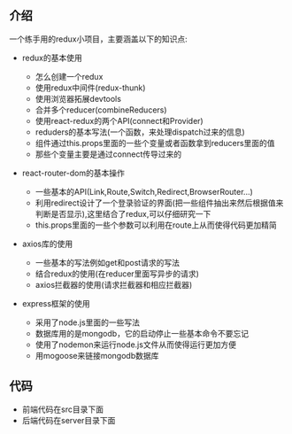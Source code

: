 ## 介绍
一个练手用的redux小项目，主要涵盖以下的知识点:

- redux的基本使用
  - 怎么创建一个redux
  - 使用redux中间件(redux-thunk)
  - 使用浏览器拓展devtools
  - 合并多个reducer(combineReducers)
  - 使用react-redux的两个API(connect和Provider)
  - reduders的基本写法(一个函数，来处理dispatch过来的信息)
  - 组件通过this.props里面的一些个变量或者函数拿到reducers里面的值
  - 那些个变量主要是通过connect传导过来的

- react-router-dom的基本操作
  - 一些基本的API(Link,Route,Switch,Redirect,BrowserRouter...)
  - 利用redirect设计了一个登录验证的界面(把一些组件抽出来然后根据值来判断是否显示),这里结合了redux,可以仔细研究一下
  - this.props里面的一些个参数可以利用在route上从而使得代码更加精简

- axios库的使用
  - 一些基本的写法例如get和post请求的写法
  - 结合redux的使用(在reducer里面写异步的请求)
  - axios拦截器的使用(请求拦截器和相应拦截器) 

- express框架的使用
  - 采用了node.js里面的一些写法
  - 数据库用的是mongodb，它的启动停止一些基本命令不要忘记
  - 使用了nodemon来运行node.js文件从而使得运行更加方便
  - 用mogoose来链接mongodb数据库 

## 代码
- 前端代码在src目录下面 
- 后端代码在server目录下面 